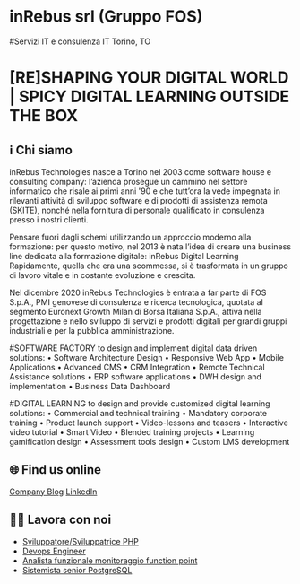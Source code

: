 

# inRebus srl (Gruppo FOS)
#Servizi IT e consulenza IT Torino, TO

# [RE]SHAPING YOUR DIGITAL WORLD | SPICY DIGITAL LEARNING OUTSIDE THE BOX

## :information_source: Chi siamo
inRebus Technologies nasce a Torino nel 2003 come software house e consulting company: l’azienda prosegue un cammino nel settore informatico che risale ai primi anni '90 e che tutt’ora la vede impegnata in rilevanti attività di sviluppo software e di prodotti di assistenza remota (SKITE), nonché nella fornitura di personale qualificato in consulenza presso i nostri clienti.
 
Pensare fuori dagli schemi utilizzando un approccio moderno alla formazione: per questo motivo, nel 2013 è nata l’idea di creare una business line dedicata alla formazione digitale: inRebus Digital Learning
Rapidamente, quella che era una scommessa, si è trasformata in un gruppo di lavoro vitale e in costante evoluzione e crescita.
 
Nel dicembre 2020 inRebus Technologies è entrata a far parte di FOS S.p.A., PMI genovese di consulenza e ricerca tecnologica, quotata al segmento Euronext Growth Milan di Borsa Italiana S.p.A., attiva nella progettazione e nello sviluppo di servizi e prodotti digitali per grandi gruppi industriali e per la pubblica amministrazione. 

#SOFTWARE FACTORY
to design and implement digital
data driven solutions:
• Software Architecture Design
• Responsive Web App
• Mobile Applications
• Advanced CMS
• CRM Integration
• Remote Technical Assistance solutions
• ERP software applications
• DWH design and implementation
• Business Data Dashboard


#DIGITAL LEARNING
to design and provide customized
digital learning solutions:
• Commercial and technical training
• Mandatory corporate training
• Product launch support
• Video-lessons and teasers
• Interactive video tutorial
• Smart Video
• Blended training projects
• Learning gamification design
• Assessment tools design
• Custom LMS development


## :globe_with_meridians: Find us online
[Company Blog](https://www.inrebus.it/)
[LinkedIn](https://www.linkedin.com/company/inrebus-s.r.l./about/)


## :technologist: Lavora con noi
- [Sviluppatore/Sviluppatrice PHP](https://www.iprogrammatori.it/lavoro/ricerca_sviluppatore-sviluppatrice-php-torino_152316.aspx)
- [Devops Engineer](https://www.iprogrammatori.it/lavoro/ricerca_devops-engineer-roma_152366.aspx)
- [Analista funzionale monitoraggio function point](https://www.iprogrammatori.it/lavoro/ricerca_analista-funzionale-roma_152677.aspx)
- [Sistemista senior PostgreSQL](https://www.iprogrammatori.it/lavoro/ricerca_sistemista-senior-postgresql-roma_152644.aspx)
